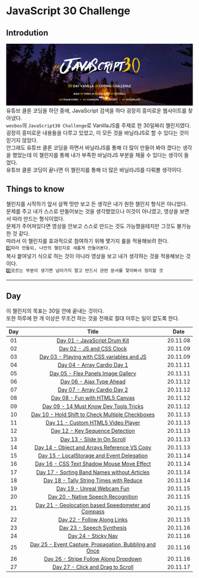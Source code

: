 # JavaScript 30 Challenge

## Introdution

![JavaScript30](./JavaScript30.png)<br>
유튜브 클론 코딩을 하던 중에, JavaScript 검색을 하다 굉장히 흥미로운 웹사이트를 찾아냈다.<br>
`wesbos`의 `JavaScript30 Challenge`로 VanillaJS를 주제로 한 30일짜리 챌린지였다.<br>
굉장히 흥미로운 내용들을 다루고 있었고, 이 모든 것을 바닐라JS로 할 수 있다는 것이 믿기지 않았다.<br>
안그래도 유튜브 클론 코딩을 하면서 바닐라JS를 통해 더 많이 만들어 봐야 겠다는 생각을 했었는데 이 챌린지를 통해 내가 부족한 바닐라JS 부분을 채울 수 있다는 생각이 들었다.<br>
유튜브 클론 코딩이 끝나면 이 챌린지를 통해 더 많은 바닐라JS를 다뤄볼 생각이다.<br>

## Things to know

챌린지를 시작하기 앞서 살짝 맛만 보고 든 생각은 내가 원한 챌린지 형식은 아니었다.<br>
문제를 주고 내가 스스로 만들어보는 것을 생각했었으나 이것이 아니였고, 영상을 보면서 따라 만드는 형식이었다.<br>
문제가 주어져있다면 영상을 안보고 스스로 만드는 것도 가능했을테지만 그것도 불가능한 것 같다.<br>
따라서 이 챌린지를 효과적으로 참여하기 위해 몇가지 룰을 적용해보려 한다.<br>
`1️⃣따라 만들되, 나만의 챌린지로 새롭게 만들어본다.`<br>
복사 붙여넣기 식으로 하는 것이 아니라 영상을 보고 내가 생각하는 것을 적용해보는 것 이다.<br>
`2️⃣모르는 부분이 생기면 넘어가지 말고 반드시 관련 문서를 찾아봐서 정리할 것`<br>

---

## Day

이 챌린지의 목표는 30일 안에 끝내는 것이다.<br>
또한 하루에 한 개 이상은 무조건 하는 것을 전제로 절대 미루는 일이 없도록 한다.<br>

| Day |                                                                                                Title                                                                                                |   Date   |
| :-: | :-------------------------------------------------------------------------------------------------------------------------------------------------------------------------------------------------: | :------: |
| 01  |                        <a href="https://shigatsuel.github.io/javascript30-challenge/Day-01(JavaScript-Drum-Kit)/index.html" target="_blank">Day 01 - JavaScript Drum Kit</a>                        | 20.11.08 |
| 02  |                             <a href="https://shigatsuel.github.io/javascript30-challenge/Day-02(JS+CSS_Clock)/index.html" target="_blank">Day 02 - JS and CSS Clock</a>                             | 20.11.09 |
| 03  |            <a href="https://shigatsuel.github.io/javascript30-challenge/Day-03(Playing-with-CSS-variables+JS)/index.html" target="_blank">Day 03 - Playing with CSS variables and JS</a>            | 20.11.09 |
| 04  |                         <a href="https://shigatsuel.github.io/javascript30-challenge/Day-04(Array-Cardio-Day-1)/index.html" target="_blank">Day 04 - Array Cardio Day 1</a>                         | 20.11.11 |
| 05  |                  <a href="https://shigatsuel.github.io/javascript30-challenge/Day-05(Flex-Panels-Image-Gallery)/index.html" target="_blank">Day 05 - Flex Panels Image Gallery</a>                  | 20.11.11 |
| 06  |                            <a href="https://shigatsuel.github.io/javascript30-challenge/Day-06(Ajax-Type-Ahead)/index.html" target="_blank">Day 06 - Ajax Type Ahead</a>                            | 20.11.12 |
| 07  |                         <a href="https://shigatsuel.github.io/javascript30-challenge/Day-07(Array-Cardio-Day-2)/index.html" target="_blank">Day 07 - Array Cardio Day 2</a>                         | 20.11.12 |
| 08  |                      <a href="https://shigatsuel.github.io/javascript30-challenge/Day-08(Fun-with-HTML5-Canvas)/index.html" target="_blank">Day 08 - Fun with HTML5 Canvas</a>                      | 20.11.12 |
| 09  |              <a href="https://shigatsuel.github.io/javascript30-challenge/Day-09(14-Must-Know-Dev-Tools-Tricks)/index.html" target="_blank">Day 09 - 14 Must Know Dev Tools Tricks</a>              | 20.11.12 |
| 10  |    <a href="https://shigatsuel.github.io/javascript30-challenge/Day-10(Hold-Shift-to-Check-Multiple-Checkboxes)/index.html" target="_blank">Day 10 - Hold Shift to Check Multiple Checkboxes</a>    | 20.11.13 |
| 11  |                  <a href="https://shigatsuel.github.io/javascript30-challenge/Day-11(Custom-HTML5-Video-Player)/index.html" target="_blank">Day 11 - Custom HTML5 Video Player</a>                  | 20.11.13 |
| 12  |                     <a href="https://shigatsuel.github.io/javascript30-challenge/Day-12(Key-Sequence-Detection)/index.html" target="_blank">Day 12 - Key Sequence Detection</a>                     | 20.11.13 |
| 13  |                         <a href="https://shigatsuel.github.io/javascript30-challenge/Day-13(Slide-In-On-Scroll)/index.html" target="_blank">Day 13 - Slide In On Scroll</a>                         | 20.11.13 |
| 14  |          <a href="https://shigatsuel.github.io/javascript30-challenge/Day-14(Object+Arrays-Reference-VS-Copy)/index.html" target="_blank">Day 14 - Object and Arrays Reference VS Copy</a>          | 20.11.13 |
| 15  |            <a href="https://shigatsuel.github.io/javascript30-challenge/Day-15(LocalStorage+Event-Delegation)/index.html" target="_blank">Day 15 - LocalStorage and Event Delegation</a>            | 20.11.14 |
| 16  |          <a href="https://shigatsuel.github.io/javascript30-challenge/Day-16(CSS-Text-Shadow-Mouse-Move-Effect)/index.html" target="_blank">Day 16 - CSS Text Shadow Mouse Move Effect</a>          | 20.11.14 |
| 17  |        <a href="https://shigatsuel.github.io/javascript30-challenge/Day-17(Sorting-Band-Names-without-Articles)/index.html" target="_blank">Day 17 - Sorting Band Names without Articles</a>        | 20.11.14 |
| 18  |             <a href="https://shigatsuel.github.io/javascript30-challenge/Day-18(Tally-String-Times-with-Reduce)/index.html" target="_blank">Day 18 - Tally String Times with Reduce</a>             | 20.11.14 |
| 19  |                          <a href="https://shigatsuel.github.io/javascript30-challenge/Day-19(Unreal-Webcam-Fun)/index.html" target="_blank">Day 19 - Unreal Webcam Fun</a>                          | 20.11.15 |
| 20  |                  <a href="https://shigatsuel.github.io/javascript30-challenge/Day-20(Native-Speech-Recognition)/index.html" target="_blank">Day 20 - Native Speech Recognition</a>                  | 20.11.15 |
| 21  |  <a href="https://shigatsuel.github.io/javascript30-challenge/Day-21(Geolocation-based-Speedometer-and-Compass)/index.html" target="_blank">Day 21 - Geolocation based Speedometer and Compass</a>  | 20.11.15 |
| 22  |                         <a href="https://shigatsuel.github.io/javascript30-challenge/Day-22(Follow-Along-Links)/index.html" target="_blank">Day 22 - Follow Along Links</a>                         | 20.11.15 |
| 23  |                           <a href="https://shigatsuel.github.io/javascript30-challenge/Day-23(Speech-Synthesis)/index.html" target="_blank">Day 23 - Speech Synthesis</a>                           | 20.11.16 |
| 24  |                                 <a href="https://shigatsuel.github.io/javascript30-challenge/Day-24(Sticky-Nav)/index.html" target="_blank">Day 24 - Sticky Nav</a>                                 | 20.11.16 |
| 25  | <a href="https://shigatsuel.github.io/javascript30-challenge/Day-25(Event-Capture+Propagation+Bubbling+Once)/index.html" target="_blank">Day 25 - Event Capture, Propagation, Bubbling and Once</a> | 20.11.16 |
| 26  |               <a href="https://shigatsuel.github.io/javascript30-challenge/Day-26(Stripe-Follow-Along-Dropdown)/index.html" target="_blank">Day 26 - Stripe Follow Along Dropdown</a>               | 20.11.16 |
| 27  |                     <a href="https://shigatsuel.github.io/javascript30-challenge/Day-27(Click+Drag-to-Scroll)/index.html" target="_blank">Day 27 - Click and Drag to Scroll</a>                     | 20.11.17 |
